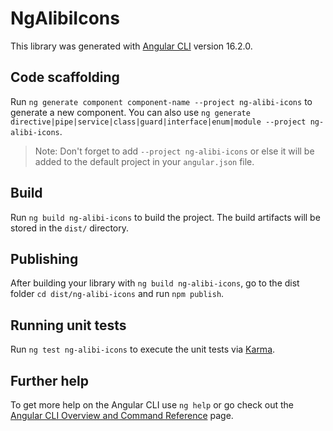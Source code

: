 # NgAlibiIcons

This library was generated with [Angular CLI](https://github.com/angular/angular-cli) version 16.2.0.

## Code scaffolding

Run `ng generate component component-name --project ng-alibi-icons` to generate a new component. You can also use `ng generate directive|pipe|service|class|guard|interface|enum|module --project ng-alibi-icons`.
> Note: Don't forget to add `--project ng-alibi-icons` or else it will be added to the default project in your `angular.json` file. 

## Build

Run `ng build ng-alibi-icons` to build the project. The build artifacts will be stored in the `dist/` directory.

## Publishing

After building your library with `ng build ng-alibi-icons`, go to the dist folder `cd dist/ng-alibi-icons` and run `npm publish`.

## Running unit tests

Run `ng test ng-alibi-icons` to execute the unit tests via [Karma](https://karma-runner.github.io).

## Further help

To get more help on the Angular CLI use `ng help` or go check out the [Angular CLI Overview and Command Reference](https://angular.io/cli) page.
